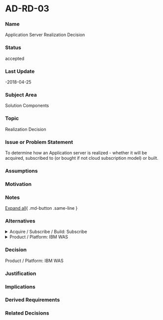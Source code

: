 

# AD-RD-03

### Name

Application Server Realization Decision

### Status

accepted

### Last Update

-2018-04-25

### Subject Area

Solution Components

### Topic

Realization Decision

### Issue or Problem Statement

To determine how an Application server is realized - whether it will be acquired, subscribed to (or bought if not cloud subscription model) or built. 

### Assumptions



### Motivation



### Notes



[Expand all](#){ .md-button .same-line }

### Alternatives


    

<details markdown=1>
<summary markdown="span">Acquire / Subscribe / Build: Subscribe</summary>

<table>
    <caption></caption>
    <thead>
        <tr>
            <th></th>
            <th></th>
        </tr>
    </thead>
    <tr>
        <td> <strong>Name</strong> </td>
        <td>Acquire / Subscribe / Build: Subscribe</td>
    </tr>
    <tr>
        <td> <strong>Description</strong> </td>
        <td>Acquire / Subscribe / Build: Subscribe</td>
    </tr>
    <tr>
        <td> <strong>Best Applied</strong> </td>
        <td></td>
    </tr>
    <tr>
        <td> <strong>Contraindications</strong> </td>
        <td></td>
    </tr>
</table>


</details>


    

<details markdown=1>
<summary markdown="span">Product / Platform: IBM WAS</summary>

<table>
    <caption></caption>
    <thead>
        <tr>
            <th></th>
            <th></th>
        </tr>
    </thead>
    <tr>
        <td> <strong>Name</strong> </td>
        <td>Product / Platform: IBM WAS</td>
    </tr>
    <tr>
        <td> <strong>Description</strong> </td>
        <td>Product / Platform: IBM WAS
</td>
    </tr>
    <tr>
        <td> <strong>Best Applied</strong> </td>
        <td></td>
    </tr>
    <tr>
        <td> <strong>Contraindications</strong> </td>
        <td></td>
    </tr>
</table>


</details>


    



### Decision

Product / Platform: IBM WAS

### Justification



### Implications



### Derived Requirements



### Related Decisions



